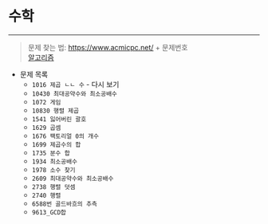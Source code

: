 # __수학__
---

>문제 찾는 법: https://www.acmicpc.net/ + 문제번호  <br>
>[알고리즘](https://github.com/Park-Seung-Hun/Algorithm-Problem/tree/main/-%20%EC%95%8C%EA%B3%A0%EB%A6%AC%EC%A6%98%20%EC%A0%95%EB%A6%AC)

- 문제 목록
  - `1016 제곱 ㄴㄴ 수` - 다시 보기
  - `10430 최대공약수와 최소공배수`
  - `1072 게임`
  - `10830 행렬 제곱`
  - `1541 잃어버린 괄호`
  - `1629 곱셈`
  - `1676 팩토리얼 0의 개수`
  - `1699 제곱수의 합`
  - `1735 분수 합`
  - `1934 최소공배수`
  - `1978 소수 찾기`
  - `2609 최대공약수와 최소공배수`
  - `2738 행렬 덧셈`
  - `2740 행렬 `
  - `6588번 골드바흐의 추측`
  - `9613_GCD합`
